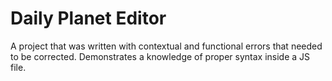 Daily Planet Editor
===================

A project that was written with contextual and functional errors that needed to be corrected.  Demonstrates a knowledge of proper syntax inside a JS file.
    
